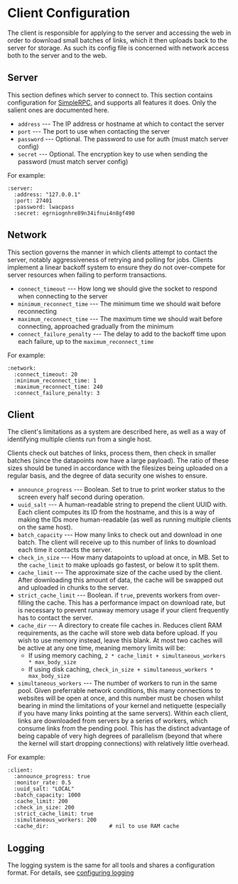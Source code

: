 Client Configuration
====================
The client is responsible for applying to the server and accessing the web in order to download small batches of links, which it then uploads back to the server for storage.  As such its config file is concerned with network access both to the server and to the web.



Server
------
This section defines which server to connect to.  This section contains configuration for [SimpleRPC](http://stephenwattam.com/projects/simplerpc/), and supports all features it does.  Only the salient ones are documented here.

 * `address`    --- The IP address or hostname at which to contact the server
 * `port`       --- The port to use when contacting the server
 * `password`   --- Optional.  The password to use for auth (must match server config)
 * `secret`     --- Optional.  The encryption key to use when sending the password (must match server config)

For example:

    :server:
      :address: "127.0.0.1"
      :port: 27401
      :password: lwacpass
      :secret: egrniognhre89n34ifnui4n8gf490

Network
-------
This section governs the manner in which clients attempt to contact the server, notably aggressiveness of retrying and polling for jobs.  Clients implement a linear backoff system to ensure they do not over-compete for server resources when failing to perform transactions.

 * `connect_timeout`         --- How long we should give the socket to respond when connecting to the server
 * `minimum_reconnect_time`  --- The minimum time we should wait before reconnecting
 * `maximum_reconnect_time`  --- The maximum time we should wait before connecting, approached gradually from the minimum
 * `connect_failure_penalty` --- The delay to add to the backoff time upon each failure, up to the `maximum_reconnect_time`

For example:

    :network:
      :connect_timeout: 20
      :minimum_reconnect_time: 1
      :maximum_reconnect_time: 240
      :connect_failure_penalty: 3

Client
------
The client's limitations as a system are described here, as well as a way of identifying multiple clients run from a single host.  

Clients check out batches of links, process them, then check in smaller batches (since the datapoints now have a large payload).  The ratio of these sizes should be tuned in accordance with the filesizes being uploaded on a regular basis, and the degree of data security one wishes to ensure.

 * `announce_progress` --- Boolean.  Set to true to print worker status to the screen every half second during operation.
 * `uuid_salt` --- A human-readable string to prepend the client UUID with.  Each client computes its ID from the hostname, and this is a way of making the IDs more human-readable (as well as running multiple clients on the same host).
 * `batch_capacity` --- How many links to check out and download in one batch.  The client will receive up to this number of links to download each time it contacts the server.
 * `check_in_size` --- How many datapoints to upload at once, in MB.  Set to the `cache_limit` to make uploads go fastest, or below it to split them.
 * `cache_limit` --- The approximate size of the cache used by the client.  After downloading this amount of data, the cache will be swapped out and uploaded in chunks to the server.
 * `strict_cache_limit` --- Boolean. if `true`, prevents workers from over-filling the cache.  This has a performance impact on download rate, but is necessary to prevent runaway memory usage if your client frequently has to contact the server.
 * `cache_dir` --- A directory to create file caches in.  Reduces client RAM requirements, as the cache will store web data before upload.  If you wish to use memory instead, leave this blank.  At most two caches will be active at any one time, meaning memory limits will be:
   * If using memory caching, `2 * cache_limit + simultaneous_workers * max_body_size`
   * If using disk caching, `check_in_size + simultaneous_workers * max_body_size`
 * `simultaneous_workers` --- The number of workers to run in the same pool.  Given preferrable network conditions, this many connections to websites will be open at once, and this number must be chosen whilst bearing in mind the limitations of your kernel and netiquette (especially if you have many links pointing at the same servers).  Within each client, links are downloaded from servers by a series of workers, which consume links from the pending pool.  This has the distinct advantage of being capable of very high degrees of parallelism (beyond that where the kernel will start dropping connections) with relatively little overhead.

For example:

    :client:
      :announce_progress: true
      :monitor_rate: 0.5
      :uuid_salt: "LOCAL"
      :batch_capacity: 1000
      :cache_limit: 200
      :check_in_size: 200
      :strict_cache_limit: true
      :simultaneous_workers: 200
      :cache_dir:                   # nil to use RAM cache
  
Logging
-------
The logging system is the same for all tools and shares a configuration format.  For details, see [configuring logging](log_config.html)
